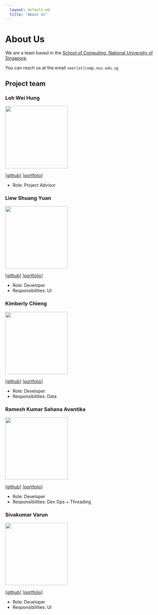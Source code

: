 ```yaml
---
  layout: default.md
  title: "About Us"
---
```


# About Us

We are a team based in the [School of Computing, National University of Singapore](http://www.comp.nus.edu.sg).

You can reach us at the email `seer[at]comp.nus.edu.sg`

## Project team

### Loh Wei Hung

<img src="images/weihungloh.png" width="200px">

[[github](https://github.com/weihungloh)]
[[portfolio](team/weihungloh.md)]

* Role: Project Advisor

### Liew Shuang Yuan 

<img src="images/shuang26.png" width="200px">

[[github](http://github.com/shuang26)]
[[portfolio](team/shuang26.md)]

* Role: Developer
* Responsibilities: UI

### Kimberly Chieng

<img src="images/k1mcheee.png" width="200px">

[[github](https://github.com/K1mcheee)] [[portfolio](team/k1mcheee.md)]

* Role: Developer
* Responsibilities: Data

### Ramesh Kumar Sahana Avantika

<img src="images/sahanaavantika.png" width="200px">

[[github](http://github.com/SahanaAvantika)]
[[portfolio](team/SahanaAvantika.md)]

* Role: Developer
* Responsibilities: Dev Ops + Threading

### Sivakumar Varun

<img src="images/varuuuun.png" width="200px">

[[github](http://github.com/varuuuun)]
[[portfolio](team/varuuuun.md)]

* Role: Developer
* Responsibilities: UI
